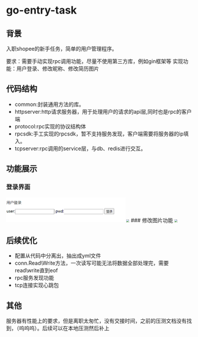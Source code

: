 # go-entry-task

## 背景
入职shopee的新手任务，简单的用户管理程序。

要求：需要手动实现rpc调用功能，尽量不使用第三方库，例如gin框架等
实现功能：用户登录、修改昵称、修改简历图片


## 代码结构
- common:封装通用方法的库。
- httpserver:http请求服务器，用于处理用户的请求的api层,同时也是rpc的客户端
- protocol:rpc实现的协议结构体
- rpcsdk:手工实现的rpcsdk，暂不支持服务发现，客户端需要将服务器的ip填入。
- tcpserver:rpc调用的service层，与db、redis进行交互。


## 功能展示

### 登录界面
<img src="./httpserver/picfile/用户登录界面.png" style="zoom:50%;" />

<img src="./img/flow.png" style="zoom:50%;" />
### 修改图片功能


<img src="./img/flow.png" style="zoom:50%;" />


## 后续优化

- 配置从代码中分离出，抽出成yml文件
- conn.Read\Write方法，一次读写可能无法将数据全部处理完，需要read\write直到eof
- rpc服务发现功能
- tcp连接实现心跳包

## 其他

服务器有性能上的要求，但是离职太匆忙，没有交接时间，之前的压测文档没有找到，（呜呜呜）。后续可以在本地压测然后补上
